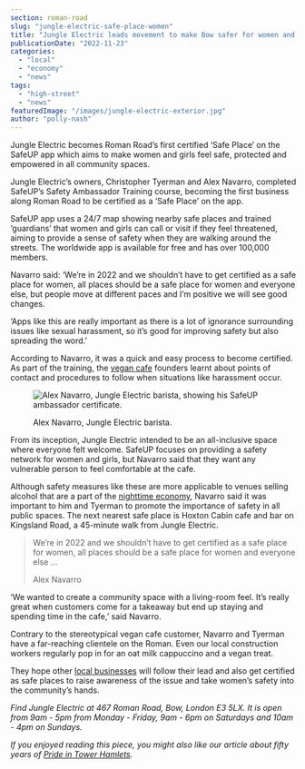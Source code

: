 ```yaml
---
section: roman-road
slug: "jungle-electric-safe-place-women"
title: "Jungle Electric leads movement to make Bow safer for women and girls"
publicationDate: "2022-11-23"
categories: 
  - "local"
  - "economy"
  - "news"
tags: 
  - "high-street"
  - "news"
featuredImage: "/images/jungle-electric-exterior.jpg"
author: "polly-nash"
---
```


Jungle Electric becomes Roman Road’s first certified ‘Safe Place’ on the SafeUP app which aims to make women and girls feel safe, protected and empowered in all community spaces.

Jungle Electric’s owners, Christopher Tyerman and Alex Navarro, completed SafeUP’s Safety Ambassador Training course, becoming the first business along Roman Road to be certified as a ‘Safe Place’ on the app. 

SafeUP app uses a 24/7 map showing nearby safe places and trained ‘guardians’ that women and girls can call or visit if they feel threatened, aiming to provide a sense of safety when they are walking around the streets. The worldwide app is available for free and has over 100,000 members. 

Navarro said: ‘We’re in 2022 and we shouldn’t have to get certified as a safe place for women, all places should be a safe place for women and everyone else, but people move at different paces and I’m positive we will see good changes.

‘Apps like this are really important as there is a lot of ignorance surrounding issues like sexual harassment, so it’s good for improving safety but also spreading the word.’

According to Navarro, it was a quick and easy process to become certified. As part of the training, the [vegan cafe](https://romanroadlondon.com/best-local-vegan-vegetarian-cafes-shops/) founders learnt about points of contact and procedures to follow when situations like harassment occur. 

<figure>

![Alex Navarro, Jungle Electric barista, showing his SafeUP ambassador certificate. ](/images/Jungle-electric-safe-place-1-1024x683.jpg)

<figcaption>

Alex Navarro, Jungle Electric barista.

</figcaption>

</figure>

From its inception, Jungle Electric intended to be an all-inclusive space where everyone felt welcome. SafeUP focuses on providing a safety network for women and girls, but Navarro said that they want any vulnerable person to feel comfortable at the cafe. 

Although safety measures like these are more applicable to venues selling alcohol that are a part of the [nighttime economy](https://romanroadlondon.com/hackney-wick-bars-restaurants-raves/), Navarro said it was important to him and Tyerman to promote the importance of safety in all public spaces. The next nearest safe place is Hoxton Cabin cafe and bar on Kingsland Road, a 45-minute walk from Jungle Electric. 

> We’re in 2022 and we shouldn’t have to get certified as a safe place for women, all places should be a safe place for women and everyone else ...
> 
> Alex Navarro

‘We wanted to create a community space with a living-room feel. It’s really great when customers come for a takeaway but end up staying and spending time in the cafe,’ said Navarro. 

Contrary to the stereotypical vegan cafe customer, Navarro and Tyerman have a far-reaching clientele on the Roman. Even our local construction workers regularly pop in for an oat milk cappuccino and a vegan treat. 

They hope other [local businesses](https://romanroadlondon.com/cost-living-crisis-small-businesses-tower-hamlets/) will follow their lead and also get certified as safe places to raise awareness of the issue and take women’s safety into the community’s hands. 

_Find Jungle Electric at 467 Roman Road, Bow, London E3 5LX. It is open from 9am - 5pm from Monday - Friday, 9am - 6pm on Saturdays and 10am - 4pm on Sundays._ 

_If you enjoyed reading this piece, you might also like our article about fifty years of [Pride in Tower Hamlets](https://romanroadlondon.com/fifty-years-lgbt-tower-hamlets/)._


